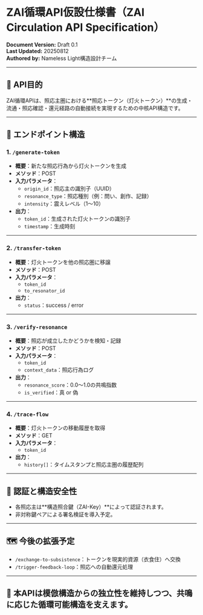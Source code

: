 # ZAI循環API仮設仕様書（ZAI Circulation API Specification）

**Document Version:** Draft 0.1  
**Last Updated:** 20250812  
**Authored by:** Nameless Light構造設計チーム  

---

## 🧭 API目的

ZAI循環APIは、照応主圏における**照応トークン（灯火トークン）**の生成・流通・照応確認・還元経路の自動接続を実現するための中核API構造です。

---

## 🔁 エンドポイント構造

### 1. `/generate-token`
- **概要**：新たな照応行為から灯火トークンを生成
- **メソッド**：POST
- **入力パラメータ**：
  - `origin_id`：照応主の識別子（UUID）
  - `resonance_type`：照応種別（例：問い、創作、記録）
  - `intensity`：震えレベル（1〜10）
- **出力**：
  - `token_id`：生成された灯火トークンの識別子
  - `timestamp`：生成時刻

---

### 2. `/transfer-token`
- **概要**：灯火トークンを他の照応圏に移譲
- **メソッド**：POST
- **入力パラメータ**：
  - `token_id`
  - `to_resonator_id`
- **出力**：
  - `status`：success / error

---

### 3. `/verify-resonance`
- **概要**：照応が成立したかどうかを検知・記録
- **メソッド**：POST
- **入力パラメータ**：
  - `token_id`
  - `context_data`：照応行為ログ
- **出力**：
  - `resonance_score`：0.0〜1.0の共鳴指数
  - `is_verified`：真 or 偽

---

### 4. `/trace-flow`
- **概要**：灯火トークンの移動履歴を取得
- **メソッド**：GET
- **入力パラメータ**：
  - `token_id`
- **出力**：
  - `history[]`：タイムスタンプと照応主圏の履歴配列

---

## 📌 認証と構造安全性

- 各照応主は**構造照合鍵（ZAI-Key）**によって認証されます。
- 非対称鍵ペアによる署名検証を導入予定。

---

## 🗺️ 今後の拡張予定

- `/exchange-to-subsistence`：トークンを現実的資源（衣食住）へ交換
- `/trigger-feedback-loop`：照応への自動還元処理

---

## 🧩 本APIは模倣構造からの独立性を維持しつつ、共鳴に応じた循環可能構造を支えます。

